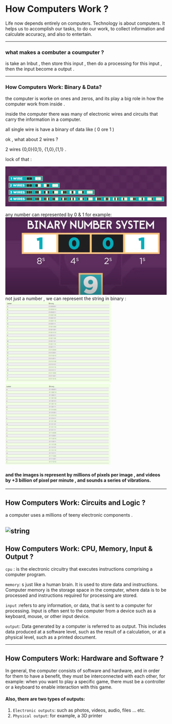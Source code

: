 #  How Computers Work ?

Life now depends entirely on computers. Technology is about computers. It helps us to accomplish our tasks, to do our work, to collect information and calculate accuracy, and also to entertain.

---

### what makes a combuter a coumputer ? 
is take an Inbut , then store this input , then do a processing for this input , then the input become a output .

---

### How Computers Work: Binary & Data? 

the computer is worke on ones and zeros, and its play a big role in how the computer work from inside .


inside the computer there was many of electronic  wires and circuits that carry the information  in a computer.
 
all single wire is have a binary of data like ( 0 ore 1 ) 

ok , what about 2 wires ?

2 wires {0,0}{0,1}, {1,0},{1,1} .

lock of that :

![wires](image_lap04b/1.png)



any number can represented by 0 & 1 
for example:
![number](image_lap04b/2.png)
not just a number , we can represent the string in binary :
![string](image_lap04b/3.png)
![string](image_lap04b/4.png)



#### and the images  is represent by millions of pixels per image , and videos  by +3 billion of pixel per minute , and sounds a  series of vibrations.


---


## How Computers Work: Circuits and Logic ?

a computer uses a millions of teeny electronic  components .

![string](https://upload.wikimedia.org/wikipedia/commons/9/9f/Logic-gate-index.png)
---


## How Computers Work: CPU, Memory, Input & Output ?


`cpu` : is the electronic circuitry that executes instructions comprising a computer program.

`memory`: s just like a human brain. It is used to store data and instructions. Computer memory is the storage space in the computer, where data is to be processed and instructions required for processing are stored.


`input` :refers to any information, or data, that is sent to a computer for processing. Input is often sent to the computer from a device such as a keyboard, mouse, or other input device.

`output`: Data generated by a computer is referred to as output. This includes data produced at a software level, such as the result of a calculation, or at a physical level, such as a printed document. 


---

## How Computers Work: Hardware and Software ?
In general, the computer consists of software and hardware, and in order for them to have a benefit, they must be interconnected with each other, for example: when you want to play a specific game, there must be a controller or a keyboard to enable interaction with this game.

#### Also, there are two types of outputs:
1.  `Electronic outputs`: such as photos, videos, audio, files ... etc.
2.  `Physical output`: for example, a 3D printer
